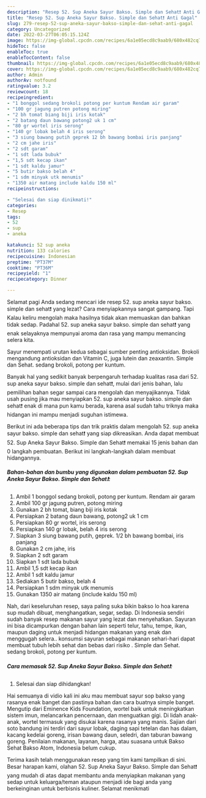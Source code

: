 ```yaml
---
description: "Resep 52. Sup Aneka Sayur Bakso. Simple dan Sehat❗ Anti Gagal"
title: "Resep 52. Sup Aneka Sayur Bakso. Simple dan Sehat❗ Anti Gagal"
slug: 279-resep-52-sup-aneka-sayur-bakso-simple-dan-sehat-anti-gagal
category: Uncategorized
date: 2022-03-27T06:05:15.124Z
image: https://img-global.cpcdn.com/recipes/6a1e05ecd8c9aab9/680x482cq70/52-sup-aneka-sayur-bakso-simple-dan-sehat-foto-resep-utama.jpg
hideToc: false
enableToc: true
enableTocContent: false
thumbnail: https://img-global.cpcdn.com/recipes/6a1e05ecd8c9aab9/680x482cq70/52-sup-aneka-sayur-bakso-simple-dan-sehat-foto-resep-utama.jpg
cover: https://img-global.cpcdn.com/recipes/6a1e05ecd8c9aab9/680x482cq70/52-sup-aneka-sayur-bakso-simple-dan-sehat-foto-resep-utama.jpg
author: Admin
authorAv: notfound
ratingvalue: 3.2
reviewcount: 18
recipeingredient:
- "1 bonggol sedang brokoli potong per kuntum Rendam air garam"
- "100 gr jagung putren potong miring"
- "2 bh tomat biang biji iris kotak"
- "2 batang daun bawang potong2 uk 1 cm"
- "80 gr wortel iris serong"
- "140 gr lobak belah 4 iris serong"
- "3 siung bawang putih geprek 12 bh bawang bombai iris panjang"
- "2 cm jahe iris"
- "2 sdt garam"
- "1 sdt lada bubuk"
- "1,5 sdt kecap ikan"
- "1 sdt kaldu jamur"
- "5 butir bakso belah 4"
- "1 sdm minyak utk menumis"
- "1350 air matang include kaldu 150 ml"
recipeinstructions:

- "Selesai dan siap dinikmati!"
categories:
- Resep
tags:
- 52
- sup
- aneka

katakunci: 52 sup aneka 
nutrition: 133 calories
recipecuisine: Indonesian
preptime: "PT37M"
cooktime: "PT36M"
recipeyield: "1"
recipecategory: Dinner

---
```



Selamat pagi Anda sedang mencari ide resep 52. sup aneka sayur bakso. simple dan sehat❗ yang lezat? Cara menyiapkannya sangat gampang. Tapi Kalau keliru mengolah maka hasilnya tidak akan memuaskan dan bahkan tidak sedap. Padahal 52. sup aneka sayur bakso. simple dan sehat❗ yang enak selayaknya mempunyai aroma dan rasa yang mampu memancing selera kita.


Sayur menempati urutan kedua sebagai sumber penting antioksidan. Brokoli mengandung antioksidan dan Vitamin C, juga lutein dan zeaxantin. Simple dan Sehat. sedang brokoli, potong per kuntum.

Banyak hal yang sedikit banyak berpengaruh terhadap kualitas rasa dari 52. sup aneka sayur bakso. simple dan sehat❗, mulai dari jenis bahan, lalu pemilihan bahan segar sampai cara mengolah dan menyajikannya. Tidak usah pusing jika mau menyiapkan 52. sup aneka sayur bakso. simple dan sehat❗ enak di mana pun kamu berada, karena asal sudah tahu triknya maka hidangan ini mampu menjadi suguhan istimewa.


Berikut ini ada beberapa tips dan trik praktis dalam mengolah 52. sup aneka sayur bakso. simple dan sehat❗ yang siap dikreasikan. Anda dapat membuat 52. Sup Aneka Sayur Bakso. Simple dan Sehat❗ memakai 15 jenis bahan dan 0 langkah pembuatan. Berikut ini langkah-langkah dalam membuat hidangannya.

<!--inarticleads1-->

##### Bahan-bahan dan bumbu yang digunakan dalam pembuatan 52. Sup Aneka Sayur Bakso. Simple dan Sehat❗:

1. Ambil 1 bonggol sedang brokoli, potong per kuntum. Rendam air garam
1. Ambil 100 gr jagung putren, potong miring
1. Gunakan 2 bh tomat, biang biji iris kotak
1. Persiapkan 2 batang daun bawang, potong2 uk 1 cm
1. Persiapkan 80 gr wortel, iris serong
1. Persiapkan 140 gr lobak, belah 4 iris serong
1. Siapkan 3 siung bawang putih, geprek. 1/2 bh bawang bombai, iris panjang
1. Gunakan 2 cm jahe, iris
1. Siapkan 2 sdt garam
1. Siapkan 1 sdt lada bubuk
1. Ambil 1,5 sdt kecap ikan
1. Ambil 1 sdt kaldu jamur
1. Sediakan 5 butir bakso, belah 4
1. Persiapkan 1 sdm minyak utk menumis
1. Gunakan 1350 air matang (include kaldu 150 ml)


Nah, dari keseluruhan resep, saya paling suka bikin bakso lo hoa karena sup mudah dibuat, menghangatkan, segar, sedap. Di Indonesia sendiri sudah banyak resep makanan sayur yang lezat dan menyehatkan. Sayuran ini bisa dicampurkan dengan bahan lain seperti telur, tahu, tempe, ikan, maupun daging untuk menjadi hidangan makanan yang enak dan menggugah selera.. konsumsi sayuran sebagai makanan sehari-hari dapat membuat tubuh lebih sehat dan bebas dari risiko . Simple dan Sehat. sedang brokoli, potong per kuntum. 

<!--inarticleads2-->

##### Cara memasak 52. Sup Aneka Sayur Bakso. Simple dan Sehat❗:


1. Selesai dan siap dihidangkan!

Hai semuanya di vidio kali ini aku mau membuat sayur sop bakso yang rasanya enak banget dan pastinya bahan dan cara buatnya simple banget. Mengutip dari Eminence Kids Foundation, wortel baik untuk meningkatkan sistem imun, melancarkan pencernaan, dan menguatkan gigi. Di lidah anak-anak, wortel termasuk yang disukai karena rasanya yang manis. Sajian dari soto bandung ini terdiri dari sayur lobak, daging sapi tetelan dan has dalam, kacang kedelai goreng, irisan bawang daun, seledri, dan taburan bawang goreng. Penilaian makanan, layanan, harga, atau suasana untuk Bakso Sehat Bakso Atom, Indonesia belum cukup. 

Terima kasih telah menggunakan resep yang tim kami tampilkan di sini. Besar harapan kami, olahan 52. Sup Aneka Sayur Bakso. Simple dan Sehat❗ yang mudah di atas dapat membantu anda menyiapkan makanan yang sedap untuk keluarga/teman ataupun menjadi ide bagi anda yang berkeinginan untuk berbisnis kuliner. Selamat menikmati

